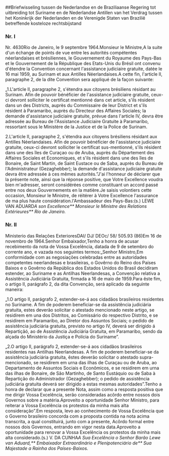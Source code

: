 <meta http-equiv='Content-Type' content='text/html; charset=utf-8' />

##Briefwisseling tussen de Nederlandse en de Braziliaanse Regering tot uitbreiding tot Suriname en de Nederlandse Antillen van het Verdrag tussen het Koninkrijk der Nederlanden en de Verenigde Staten van Brazilië betreffende kosteloze rechtsbijstand

### Nr.  I  

Nr. 4630Rio de Janeiro, le 9 septembre 1964.Monsieur le Ministre,A la suite d'un échange de points de vue entre les autorités compétentes néerlandaises et brésiliennes, le Gouvernement du Royaume des Pays-Bas et le Gouvernement de la République des Etats-Unis du Brésil ont convenu d'étendre la Convention concernant l'assistance judiciaire gratuite, datée le 16 mai 1959, au Surinam et aux Antilles Néerlandaises.A cette fin, l'article II, paragraphe 2, de la dite Convention sera appliqué de la façon suivante:

„1.L'article II, paragraphe 2, s'étendra aux citoyens brésiliens résidant au Surinam. Afin de pouvoir bénéficier de l'assistance judiciaire gratuite, ceux-ci devront solliciter le certificat mentionné dans cet article, s'ils résident dans un des Districts, auprès du Commissaire de leur District et s'ils résident à Paramaribo, auprès du Directeur des Affaires Sociales; la demande d'assistance judiciaire gratuite, prévue dans l'article IV, devra être adressée au Bureau de l'Assistance Judiciaire Gratuite à Paramaribo, ressortant sous le Ministère de la Justice et de la Police de Surinam.

2.L'article II, paragraphe 2, s'étendra aux citoyens brésiliens résidant aux Antilles Néerlandaises. Afin de pouvoir bénéficier de l'assistance judiciaire gratuite, ceux-ci devront solliciter le certificat sus-mentionné, s'ils résident dans une des îles de Curaçao ou de Aruba, auprès du Département des Affaires Sociales et Economiques, et s'ils résident dans une des îles de Bonaire, de Saint Martin, de Saint Eustace ou de Saba, auprès du Bureau de l'Administrateur (Gezaghebber); la demande d'assistance judiciaire gratuite devra être adressée à ces mêmes autorités.”J'ai l'honneur de déclarer que la présente note, ainsi que la réponse positive, que Votre Excellence voudra bien m'adresser, seront considérées comme constituant un accord passé entre nos deux Gouvernements en la matière.Je saisis volontiers cette occasion, Monsieur le Ministre, de réitérer à Votre Excellence l'assurance de ma plus haute considération.l'Ambassadeur des Pays-Bas:(s.) LEWE VAN ADUARD*A son Excellence** Monsieur le Ministre des Relations Extérieures** Rio de Janeiro.*

### Nr.  II  

Ministerio das Relações ExterioresDAI/ DJ/ DEOc/ 58/ 505.93 (86)Em 16 de novembro de 1964.Senhor Embaixador,Tenho a honra de acusar recebimento da nota de Vossa Excelência, datada de 9 de setembro do corrente ano, e vazada nos seguintes termos:„Senhor Ministro,Em conformidade com as negosiações celebradas entre as autoridades competentes neerlandesas e brasileiras, o Govêrno do Reino dos Países Baixos e o Govêrno da República dos Estados Unidos do Brasil decidiram estender, ao Suriname e as Antilhas Neerlandesas, a Convenção relativa a Assistência Judiciária Gratuita, firmada a 16 de maio de 1959.Para êste fim, o artigo II, parágrafo 2, da dita Convenção, será aplicado da seguinte maneira:

„1.O artigo II, parágrafo 2, estender-se-á aos cidadãos brasileiros residentes no Suriname. A fim de poderem beneficiar-se da assistência judiciária gratuita, estes deverão solicitar o atestado mencionado neste artigo, se residirem em una dos Distritos, ao Comissário do respectivo Distrito, e se residirem em Paramaribo, ao Diretor dos Assuntos Sociais; o pedido de assistência judiciária gratuita, previsto no artigo IV, deverá ser dirigido á Repartiçãó, ao de Assistência Judiciária Gratuita, em Paramaribo, sendo da alçada do Ministério da Justiça e Polícia do Suriname”.

„2.O artigo II, parágrafo 2, estender-se-á aos cidadãos brasileiros residentes nas Antilhas Neerlandesas. A fim de poderem beneficiar-se da assistência judiciária gratuita, êstes deverão solicitar o atestado supra-mencionado, se residirem em urna das ilhas de Curaçau ou de Aruba, ao Departamento de Assuntos Sociais e Econômicos, e se residirem em urna das ilhas de Bonaire, de São Martinho, de Santo Eustáquio ou de Saba à Repartição do Administrador (Gezaghebber); o pedido de assistência judiciária gratuita deverá ser dirigido a estas mesmas autoridades”.Tenho a honra de declarar que a presente Nota, assim como a resposta positiva que me dirigir Vossa Excelência, serão consideradas acôrdo entre nossos dois Governos sobre a matéria.Aproveito a oportunidade Senhor Ministro, para reiterar a Vossa Excelência os protestos da minha mais alta consideração”.Em resposta, levo ao conhecimento de Vossa Excelência que o Governo brasileiro concorda com a proposta contida na nota acima transcrita, a qual constituirá, junto com a presente, Acôrdo formal entre nossos dois Governos, entrando em vigor nesta data.Aproveito a oportunidade para renovar a Vossa Excelência os protestos da minha mais alta considerado.(s.) V. DA CUNHA*A Sua Excelência o Senhor Barão Lewe van Aduard,** Embaixador Extraordinário e Plenipotenciário de** Sua Majestade a Rainha dos Países-Baixos.*
